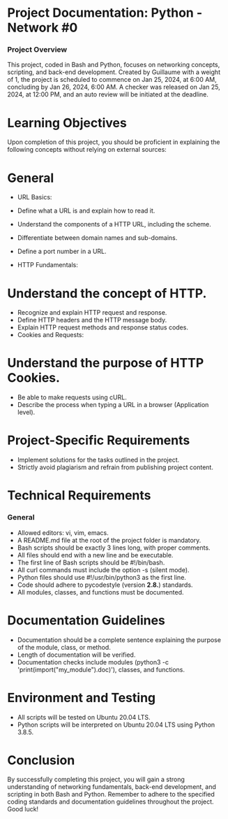 # Project Documentation: Python - Network #0
### Project Overview
This project, coded in Bash and Python, focuses on networking concepts, scripting, and back-end development. Created by Guillaume with a weight of 1, the project is scheduled to commence on Jan 25, 2024, at 6:00 AM, concluding by Jan 26, 2024, 6:00 AM. A checker was released on Jan 25, 2024, at 12:00 PM, and an auto review will be initiated at the deadline.

# Learning Objectives
Upon completion of this project, you should be proficient in explaining the following concepts without relying on external sources:

# General
- URL Basics:

- Define what a URL is and explain how to read it.
- Understand the components of a HTTP URL, including the scheme.
- Differentiate between domain names and sub-domains.
- Define a port number in a URL.
- HTTP Fundamentals:

# Understand the concept of HTTP.
- Recognize and explain HTTP request and response.
- Define HTTP headers and the HTTP message body.
- Explain HTTP request methods and response status codes.
- Cookies and Requests:

# Understand the purpose of HTTP Cookies.
- Be able to make requests using cURL.
- Describe the process when typing a URL in a browser (Application level).

# Project-Specific Requirements
- Implement solutions for the tasks outlined in the project.
- Strictly avoid plagiarism and refrain from publishing project content.

# Technical Requirements
### General
- Allowed editors: vi, vim, emacs.
- A README.md file at the root of the project folder is mandatory.
- Bash scripts should be exactly 3 lines long, with proper comments.
- All files should end with a new line and be executable.
- The first line of Bash scripts should be #!/bin/bash.
- All curl commands must include the option -s (silent mode).
- Python files should use #!/usr/bin/python3 as the first line.
- Code should adhere to pycodestyle (version **2.8.**) standards.
- All modules, classes, and functions must be documented.
# Documentation Guidelines
- Documentation should be a complete sentence explaining the purpose of the module, class, or method.
- Length of documentation will be verified.
- Documentation checks include modules (python3 -c 'print(import("my_module").doc)'), classes, and functions.

# Environment and Testing
- All scripts will be tested on Ubuntu 20.04 LTS.
- Python scripts will be interpreted on Ubuntu 20.04 LTS using Python 3.8.5.

# Conclusion
By successfully completing this project, you will gain a strong understanding of networking fundamentals, back-end development, and scripting in both Bash and Python. Remember to adhere to the specified coding standards and documentation guidelines throughout the project. Good luck!
